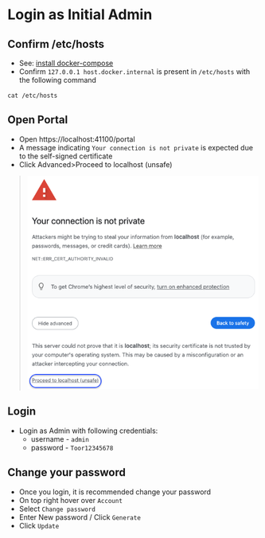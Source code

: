 # Login as Initial Admin

## Confirm /etc/hosts
- See: [install docker-compose](../4-configure/docs/1-install#docker-compose)
- Confirm `127.0.0.1 host.docker.internal` is present in `/etc/hosts` with the following command
```
cat /etc/hosts
```

## Open Portal
- Open https://localhost:41100/portal
- A message indicating `Your connection is not private` is expected due to the self-signed certificate
- Click Advanced>Proceed to localhost (unsafe)

> ![](../images/chrome/chrome-proceed-to-localhost.png)


## Login
- Login as Admin with following credentials:
  - username - `admin`
  - password - `Toor12345678`

## Change your password
- Once you login, it is recommended change your password
- On top right hover over `Account`
- Select `Change password`
- Enter New password / Click `Generate`
- Click `Update`